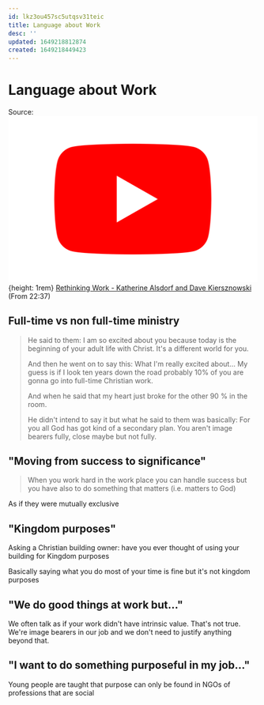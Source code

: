 ```yaml
---
id: lkz3ou457sc5utqsv31teic
title: Language about Work
desc: ''
updated: 1649218812874
created: 1649218449423
---
```

# Language about Work

Source: ![Youtube Icon](assets/youtube-icon.svg){height: 1rem} [Rethinking Work - Katherine Alsdorf and Dave Kiersznowski](https://www.youtube.com/watch?v=B-OHP3drPdE) (From 22:37)

## Full-time vs non full-time ministry

> He said to them: I am so excited about you because today is the beginning of your adult life with Christ. It's a different world for you.
>
> And then he went on to say this: What I'm really excited about... My guess is if I look ten years down the road probably 10% of you are gonna go into full-time Christian work.
>
> And when he said that my heart just broke for the other 90 % in the room.
>
> He didn't intend to say it but what he said to them was basically: For you all God has got kind of a secondary plan. You aren't image bearers fully, close maybe but not fully.


## "Moving from success to significance"

> When you work hard in the work place you can handle success but you have also to do something that matters (i.e. matters to God)

As if they were mutually exclusive


## "Kingdom purposes"

Asking a Christian building owner: have you ever thought of using your building for Kingdom purposes

Basically saying what you do most of your time is fine but it's not kingdom purposes

## "We do good things at work but..."

We often talk as if your work didn't have intrinsic value. That's not true. We're image bearers in our job and we don't need to justify anything beyond that.

## "I want to do something purposeful in my job..."

Young people are taught that purpose can only be found in NGOs of professions that are social
